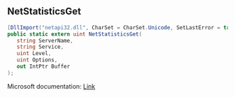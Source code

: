 ## NetStatisticsGet

```csharp
[DllImport("netapi32.dll", CharSet = CharSet.Unicode, SetLastError = true)]
public static extern uint NetStatisticsGet(
   string ServerName,
   string Service,
   uint Level,
   uint Options,
   out IntPtr Buffer
);
```

Microsoft documentation: [Link](https://learn.microsoft.com/en-us/windows/win32/api/lmstats/nf-lmstats-netstatisticsget)
